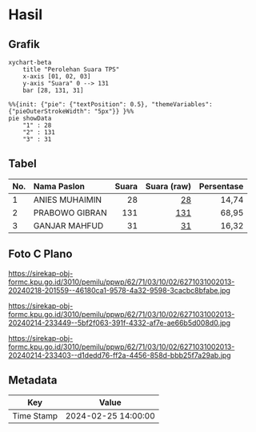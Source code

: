 # Hasil

## Grafik

```mermaid
xychart-beta
    title "Perolehan Suara TPS"
    x-axis [01, 02, 03]
    y-axis "Suara" 0 --> 131
    bar [28, 131, 31]
```

```mermaid
%%{init: {"pie": {"textPosition": 0.5}, "themeVariables": {"pieOuterStrokeWidth": "5px"}} }%%
pie showData
    "1" : 28
    "2" : 131
    "3" : 31
```

## Tabel

| No. | Nama Paslon    | Suara | Suara (raw) | Persentase |
|:--- |:-------------- | -----:| -----------:| ----------:|
| 1   | ANIES MUHAIMIN | 28    | [28][p-1]   | 14,74      |
| 2   | PRABOWO GIBRAN | 131   | [131][p-2]  | 68,95      |
| 3   | GANJAR MAHFUD  | 31    | [31][p-3]   | 16,32      |


[p-1]: https://github.com/gigit-pemilu/pemilu-2024-62-kalimantan-tengah/blob/main/pilpres/hitung-suara/sub/62-kalimantan-tengah/sub/71-kota-palangkaraya/sub/03-jekan-raya/sub/1002-menteng/sub/013-tps/sub/paslon-1.txt
[p-2]: https://github.com/gigit-pemilu/pemilu-2024-62-kalimantan-tengah/blob/main/pilpres/hitung-suara/sub/62-kalimantan-tengah/sub/71-kota-palangkaraya/sub/03-jekan-raya/sub/1002-menteng/sub/013-tps/sub/paslon-2.txt
[p-3]: https://github.com/gigit-pemilu/pemilu-2024-62-kalimantan-tengah/blob/main/pilpres/hitung-suara/sub/62-kalimantan-tengah/sub/71-kota-palangkaraya/sub/03-jekan-raya/sub/1002-menteng/sub/013-tps/sub/paslon-3.txt

## Foto C Plano

https://sirekap-obj-formc.kpu.go.id/3010/pemilu/ppwp/62/71/03/10/02/6271031002013-20240218-201559--46180ca1-9578-4a32-9598-3cacbc8bfabe.jpg

https://sirekap-obj-formc.kpu.go.id/3010/pemilu/ppwp/62/71/03/10/02/6271031002013-20240214-233449--5bf2f063-391f-4332-af7e-ae66b5d008d0.jpg

https://sirekap-obj-formc.kpu.go.id/3010/pemilu/ppwp/62/71/03/10/02/6271031002013-20240214-233403--d1dedd76-ff2a-4456-858d-bbb25f7a29ab.jpg


## Metadata

| Key        | Value               |
| ---------- | ------------------- |
| Time Stamp | 2024-02-25 14:00:00 |




